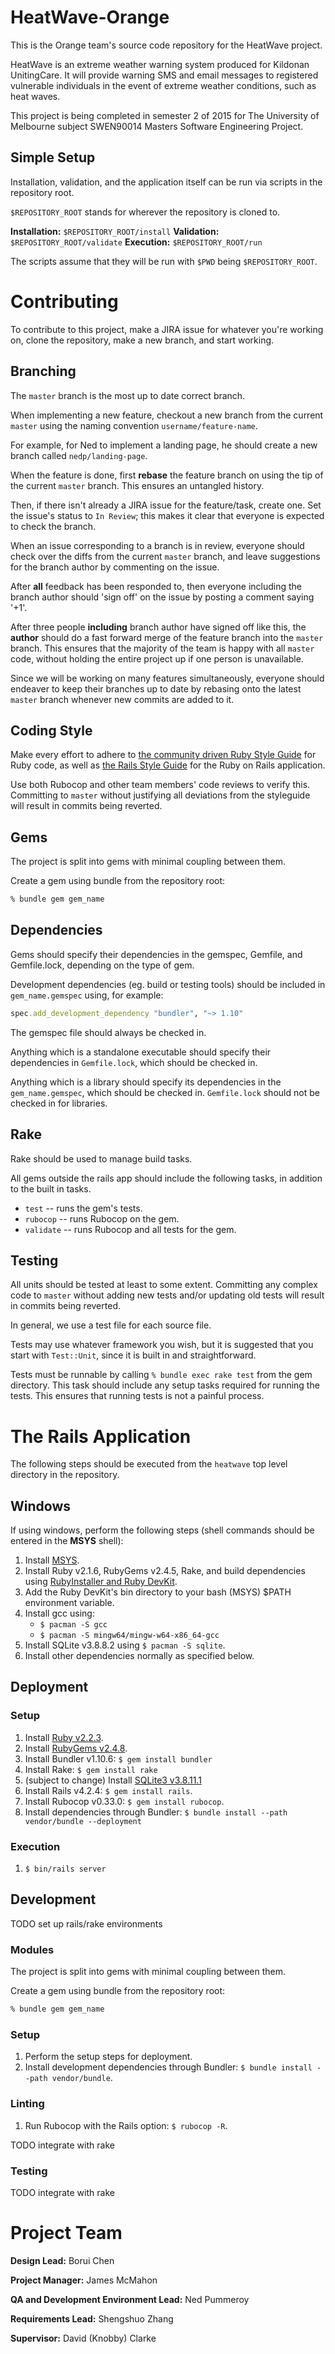 # HeatWave-Orange

This is the Orange team's source code repository for the HeatWave
project.

HeatWave is an extreme weather warning system produced for Kildonan
UnitingCare.
It will provide warning SMS and email messages to registered
vulnerable individuals in the event of extreme weather conditions,
such as heat waves.

This project is being completed in semester 2 of 2015 for The
University of Melbourne subject SWEN90014 Masters Software
Engineering Project.

## Simple Setup

Installation, validation, and the application itself can be run via
scripts in the repository root.

`$REPOSITORY_ROOT` stands for wherever the repository is cloned to.

**Installation:** `$REPOSITORY_ROOT/install`
**Validation:** `$REPOSITORY_ROOT/validate`
**Execution:** `$REPOSITORY_ROOT/run`

The scripts assume that they will be run with `$PWD` being `$REPOSITORY_ROOT`.

# Contributing

To contribute to this project, make a JIRA issue for whatever
you're working on, clone the repository, make a new branch,
and start working.

## Branching

The `master` branch is the most up to date correct branch.

When implementing a new feature, checkout a new branch from the
current `master` using the naming convention `username/feature-name`.

For example, for Ned to implement a landing page, he should create a
new branch called `nedp/landing-page`.

When the feature is done, first **rebase** the feature branch
on using the tip of the current `master` branch.
This ensures an untangled history.

Then, if there isn't already a JIRA issue for the feature/task,
create one.
Set the issue's status to `In Review`; this makes it clear that
everyone is expected to check the branch.

When an issue corresponding to a branch is in review, everyone
should check over the diffs from the current `master` branch,
and leave suggestions for the branch author by commenting on
the issue.

After **all** feedback has been responded to, then everyone
including the branch author should 'sign off' on the issue
by posting a comment saying '+1'.

After three people **including** branch author have signed off like
this, the **author** should do a fast forward merge of the feature
branch into the `master` branch.
This ensures that the majority of the team is happy with all `master`
code, without holding the entire project up if one person is
unavailable.

Since we will be working on many features simultaneously, everyone
should endeaver to keep their branches up to date by rebasing onto
the latest `master` branch whenever new commits are added to it.

## Coding Style

Make every effort to adhere to
[the community driven Ruby Style Guide](https://github.com/bbatsov/ruby-style-guide)
for Ruby code, as well as
[the Rails Style Guide](https://github.com/bbatsov/rails-style-guide)
for the Ruby on Rails application.

Use both Rubocop and other team members' code reviews to verify this.
Committing to `master` without justifying all deviations from the styleguide
will result in commits being reverted.

## Gems

The project is split into gems with minimal coupling between them.

Create a gem using bundle from the repository root:

```bash
% bundle gem gem_name
```

## Dependencies

Gems should specify their dependencies in the gemspec,
Gemfile, and Gemfile.lock, depending on the type of gem.

Development dependencies (eg. build or testing tools)
should be included in `gem_name.gemspec` using, for example:
```ruby
spec.add_development_dependency "bundler", "~> 1.10"
```
The gemspec file should always be checked in.

Anything which is a standalone executable should specify
their dependencies in `Gemfile.lock`, which should be checked in.

Anything which is a library should specify its dependencies in
the `gem_name.gemspec`, which should be checked in.
`Gemfile.lock` should not be checked in for libraries.

## Rake

Rake should be used to manage build tasks.

All gems outside the rails app should include the following tasks,
in addition to the built in tasks.

* `test` -- runs the gem's tests.
* `rubocop` -- runs Rubocop on the gem.
* `validate` -- runs Rubocop and all tests for the gem.

## Testing

All units should be tested at least to some extent.
Committing any complex code to `master` without adding new tests
and/or updating old tests will result in commits being reverted.

In general, we use a test file for each source file.

Tests may use whatever framework you wish, but it is
suggested that you start with `Test::Unit`, since it is
built in and straightforward.

Tests must be runnable by calling `% bundle exec rake test`
from the gem directory.
This task should include any setup tasks required for running
the tests.
This ensures that running tests is not a painful process.

# The Rails Application

The following steps should be executed from the `heatwave`
top level directory in the repository.

## Windows

If using windows, perform the following steps (shell commands
should be entered in the **MSYS** shell):

1. Install [MSYS](https://msys2.github.io/).
2. Install Ruby v2.1.6, RubyGems v2.4.5, Rake, and build dependencies
   using [RubyInstaller and Ruby DevKit](http://rubyinstaller.org/downloads).
3. Add the Ruby DevKit's bin directory to your bash (MSYS) $PATH
   environment variable.
4. Install gcc using:
   * `$ pacman -S gcc`
   * `$ pacman -S mingw64/mingw-w64-x86_64-gcc`
5. Install SQLite v3.8.8.2 using `$ pacman -S sqlite`.
6. Install other dependencies normally as specified below.

## Deployment

### Setup

1. Install [Ruby v2.2.3](https://www.ruby-lang.org/en/downloads/).
2. Install [RubyGems v2.4.8](https://rubygems.org/pages/download).
3. Install Bundler v1.10.6: `$ gem install bundler`
4. Install Rake: `$ gem install rake`
3. (subject to change)
   Install [SQLite3 v3.8.11.1](https://www.sqlite.org/releaselog/3_8_11_1.html)
4. Install Rails v4.2.4: `$ gem install rails`.
5. Install Rubocop v0.33.0: `$ gem install rubocop`.
6. Install dependencies through Bundler:
   `$ bundle install --path vendor/bundle --deployment`

### Execution

1. `$ bin/rails server`

## Development

TODO set up rails/rake environments

### Modules

The project is split into gems with minimal coupling between them.

Create a gem using bundle from the repository root:

```bash
% bundle gem gem_name
```

### Setup

1. Perform the setup steps for deployment.
2. Install development dependencies through Bundler:
   `$ bundle install --path vendor/bundle`.

### Linting

1. Run Rubocop with the Rails option: `$ rubocop -R`.

TODO integrate with rake

### Testing

TODO integrate with rake

# Project Team

**Design Lead:** Borui Chen

**Project Manager:** James McMahon

**QA and Development Environment Lead:** Ned Pummeroy

**Requirements Lead:** Shengshuo Zhang

**Supervisor:** David (Knobby) Clarke
